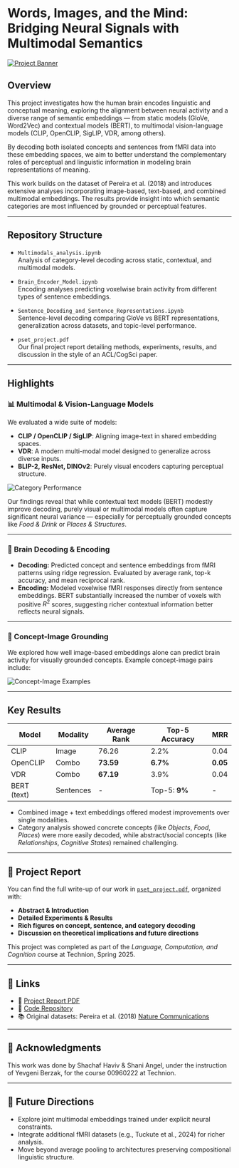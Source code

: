 
# Words, Images, and the Mind: Bridging Neural Signals with Multimodal Semantics

[![Project Banner](./64e88dd5-f23c-43e0-adb7-3757c15e8bfc.png)](https://github.com/shachafha/multimodal-decoding-and-the-brain)

## Overview
This project investigates how the human brain encodes linguistic and conceptual meaning, exploring the alignment between neural activity and a diverse range of semantic embeddings — from static models (GloVe, Word2Vec) and contextual models (BERT), to multimodal vision-language models (CLIP, OpenCLIP, SigLIP, VDR, among others).

By decoding both isolated concepts and sentences from fMRI data into these embedding spaces, we aim to better understand the complementary roles of perceptual and linguistic information in modeling brain representations of meaning.

This work builds on the dataset of Pereira et al. (2018) and introduces extensive analyses incorporating image-based, text-based, and combined multimodal embeddings. The results provide insight into which semantic categories are most influenced by grounded or perceptual features.

---

## Repository Structure
- `Multimodals_analysis.ipynb`  
  Analysis of category-level decoding across static, contextual, and multimodal models.

- `Brain_Encoder_Model.ipynb`  
  Encoding analyses predicting voxelwise brain activity from different types of sentence embeddings.

- `Sentence_Decoding_and_Sentence_Representations.ipynb`  
  Sentence-level decoding comparing GloVe vs BERT representations, generalization across datasets, and topic-level performance.

- `pset_project.pdf`  
  Our final project report detailing methods, experiments, results, and discussion in the style of an ACL/CogSci paper.

---

## Highlights

### 📊 Multimodal & Vision-Language Models
We evaluated a wide suite of models:
- **CLIP / OpenCLIP / SigLIP**: Aligning image-text in shared embedding spaces.
- **VDR**: A modern multi-modal model designed to generalize across diverse inputs.
- **BLIP-2, ResNet, DINOv2**: Purely visual encoders capturing perceptual structure.

![Category Performance](./61f5091d-bbfe-4390-9e51-a08f30f5db55.png)

Our findings reveal that while contextual text models (BERT) modestly improve decoding, purely visual or multimodal models often capture significant neural variance — especially for perceptually grounded concepts like *Food & Drink* or *Places & Structures*.

---

### 🧠 Brain Decoding & Encoding
- **Decoding:** Predicted concept and sentence embeddings from fMRI patterns using ridge regression. Evaluated by average rank, top-k accuracy, and mean reciprocal rank.
- **Encoding:** Modeled voxelwise fMRI responses directly from sentence embeddings. BERT substantially increased the number of voxels with positive $R^2$ scores, suggesting richer contextual information better reflects neural signals.

---

### 🌱 Concept-Image Grounding
We explored how well image-based embeddings alone can predict brain activity for visually grounded concepts. Example concept-image pairs include:

![Concept-Image Examples](./64e88dd5-f23c-43e0-adb7-3757c15e8bfc.png)

---

## Key Results
| Model | Modality | Average Rank | Top-5 Accuracy | MRR |
|-------|----------|--------------|----------------|-----|
| CLIP | Image | 76.26 | 2.2% | 0.04 |
| OpenCLIP | Combo | **73.59** | **6.7%** | **0.05** |
| VDR | Combo | **67.19** | 3.9% | 0.04 |
| BERT (text) | Sentences | - | Top-5: **9%** | - |

- Combined image + text embeddings offered modest improvements over single modalities.
- Category analysis showed concrete concepts (like *Objects*, *Food*, *Places*) were more easily decoded, while abstract/social concepts (like *Relationships*, *Cognitive States*) remained challenging.

---

## 📑 Project Report
You can find the full write-up of our work in [`pset_project.pdf`](./pset_project.pdf), organized with:
- **Abstract & Introduction**
- **Detailed Experiments & Results**
- **Rich figures on concept, sentence, and category decoding**
- **Discussion on theoretical implications and future directions**

This project was completed as part of the *Language, Computation, and Cognition* course at Technion, Spring 2025.

---

## 🔗 Links
- 📄 [Project Report PDF](./pset_project.pdf)
- 📂 [Code Repository](https://github.com/shachafha/multimodal-decoding-and-the-brain)
- 📚 Original datasets: Pereira et al. (2018) [Nature Communications](https://www.nature.com/articles/s41467-018-03068-4)

---

## 🤝 Acknowledgments
This work was done by Shachaf Haviv & Shani Angel, under the instruction of Yevgeni Berzak, for the course 00960222 at Technion.

---

## 🚀 Future Directions
- Explore joint multimodal embeddings trained under explicit neural constraints.
- Integrate additional fMRI datasets (e.g., Tuckute et al., 2024) for richer analysis.
- Move beyond average pooling to architectures preserving compositional linguistic structure.
